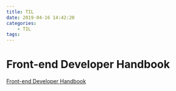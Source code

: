 ```yaml
---
title: TIL
date: 2019-04-16 14:42:20
categories:
    - TIL
tags:
---
```


# Front-end Developer Handbook

[Front-end Developer Handbook](https://frontendmasters.com/books/front-end-handbook/2019/)
